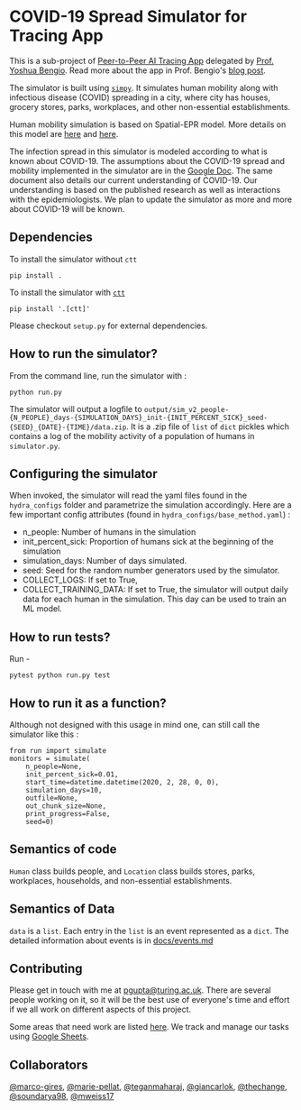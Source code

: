 # COVID-19 Spread Simulator for Tracing App


This is a sub-project of [Peer-to-Peer AI Tracing App](https://mila.quebec/en/peer-to-peer-ai-tracing-of-covid-19/) delegated by [Prof. Yoshua Bengio](https://yoshuabengio.org/). Read more about the app in Prof. Bengio's [blog post](https://yoshuabengio.org/2020/03/23/peer-to-peer-ai-tracing-of-covid-19/).

The simulator is built using [`simpy`](!https://simpy.readthedocs.io/en/latest/simpy_intro/index.html).
It simulates human mobility along with infectious disease (COVID) spreading in a city, where city has houses, grocery stores, parks, workplaces, and other non-essential establishments.

Human mobility simulation is based on Spatial-EPR model. More details on this model are [here](https://www.nature.com/articles/ncomms9166) and [here](https://www.nature.com/articles/nphys1760).

The infection spread in this simulator is modeled according to what is known about COVID-19.
The assumptions about the COVID-19 spread and mobility implemented in the simulator are in the [Google Doc](https://docs.google.com/document/d/1jn8dOXgmVRX62Ux-jBSuReayATrzrd5XZS2LJuQ2hLs/edit?usp=sharing).
The same document also details our current understanding of COVID-19.
Our understanding is based on the published research as well as interactions with the epidemiologists.
We plan to update the simulator as more and more about COVID-19 will be known.


## Dependencies
To install the simulator without `ctt`
```
pip install .
```

To install the simulator with [`ctt`](https://github.com/covi-canada/machine-learning)
```
pip install '.[ctt]'
```

Please checkout `setup.py` for external dependencies.

## How to run the simulator?
From the command line, run the simulator with :
```
python run.py
```

The simulator will output a logfile to `output/sim_v2_people-{N_PEOPLE}_days-{SIMULATION_DAYS}_init-{INIT_PERCENT_SICK}_seed-{SEED}_{DATE}-{TIME}/data.zip`. It is a .zip file of `list` of `dict` pickles which contains a log of the mobility activity of a population of humans in `simulator.py`.


## Configuring the simulator

When invoked, the simulator will read the yaml files found in the `hydra_configs` folder and parametrize the simulation accordingly. Here are a few important config attributes (found in `hydra_configs/base_method.yaml`) :
- n_people: Number of humans in the simulation
- init_percent_sick: Proportion of humans sick at the beginning of the simulation
- simulation_days: Number of days simulated.
- seed: Seed for the random number generators used by the simulator.
- COLLECT_LOGS: If set to True, 
- COLLECT_TRAINING_DATA: If set to True, the simulator will output daily data for each human in the simulation. This day can be used to train an ML model.


## How to run tests?
Run -
```
pytest python run.py test
```


## How to run it as a function?
Although not designed with this usage in mind one, can still call the simulator like this :
```
from run import simulate
monitors = simulate(
    n_people=None,
    init_percent_sick=0.01,
    start_time=datetime.datetime(2020, 2, 28, 0, 0),
    simulation_days=10,
    outfile=None,
    out_chunk_size=None,
    print_progress=False,
    seed=0)
```

## Semantics of code
`Human` class builds people, and `Location` class builds stores, parks, workplaces, households, and non-essential establishments.

## Semantics of Data
`data` is a `list`. Each entry in the `list` is an event represented as a `dict`.
The detailed information about events is in [docs/events.md](docs/src/notes/events.md)

## Contributing
Please get in touch with me at [pgupta@turing.ac.uk](pgupta@turing.ac.uk). There are several people working on it, so it will be the best use of everyone's time and effort if we all work on different aspects of this project.

Some areas that need work are listed [here](docs/src/notes/CONTRIBUTING.md). We track and manage our tasks using [Google Sheets](https://docs.google.com/spreadsheets/d/11t1T66AAVeR6P341nZYP1qwLdvhCkU_EwFwUkyLziLQ/edit?usp=sharing).

## Collaborators
[@marco-gires](https://github.com/marco-gires), [@marie-pellat](https://github.com/mariepellat), [@teganmaharaj](https://github.com/teganmaharaj), [@giancarlok](https://github.com/giancarlok), [@thechange](https://github.com/thechange), [@soundarya98](https://github.com/soundarya98), [@mweiss17](https://github.com/mweiss17)
